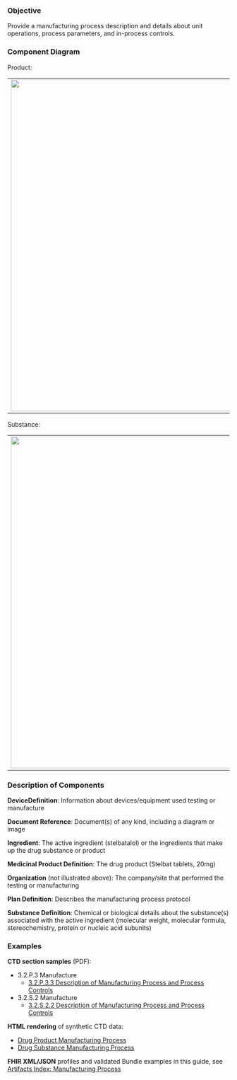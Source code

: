 ### Objective
Provide a manufacturing process description and details about unit operations, process parameters, and in-process controls.

### Component Diagram
Product:
<table>
<tr><td><img src="manufacturing_process_FHIR_resources.png" width="750"/></td></tr>
</table>

Substance:
<table>
<tr><td><img src="substance_manufacturing_process_resources.png" width="750"/></td></tr>
</table>
  
### Description of Components
**DeviceDefinition**: Information about devices/equipment used testing or manufacture

**Document Reference**: Document(s) of any kind, including a diagram or image

**Ingredient**: The active ingredient (stelbatalol) or the ingredients that make up the drug substance or product

**Medicinal Product Definition**: The drug product (Stelbat tablets, 20mg)

**Organization** (not illustrated above): The company/site that performed the testing or manufacturing

**Plan Definition**: Describes the manufacturing process protocol

**Substance Definition**: Chemical or biological details about the substance(s) associated with the active ingredient (molecular weight, molecular formula, stereochemistry, protein or nucleic acid subunits)

### Examples
**CTD section samples** (PDF):
- 3.2.P.3 Manufacture
    - <a href="https://github.com/HL7/uv-dx-pq/raw/master/input/examples-pdf/3.2.P.3.3_Description_Manufacturing.pdf ">3.2.P.3.3 Description of Manufacturing Process and Process Controls</a>
- 3.2.S.2 Manufacture
    - <a href="https://github.com/HL7/uv-dx-pq/raw/master/input/examples-pdf/3.2.S.2.2_Description_Manufacturing.pdf ">3.2.S.2.2 Description of Manufacturing Process and Process Controls</a>

**HTML rendering** of synthetic CTD data:
- <a href="mnf_process_rend_p.html">Drug Product Manufacturing Process</a>
- <a href="mnf_process_rend_s.html">Drug Substance Manufacturing Process</a>

**FHIR XML/JSON** profiles and validated Bundle examples in this guide, see [Artifacts Index: Manufacturing Process](artifacts.html#manufacturing-process)
